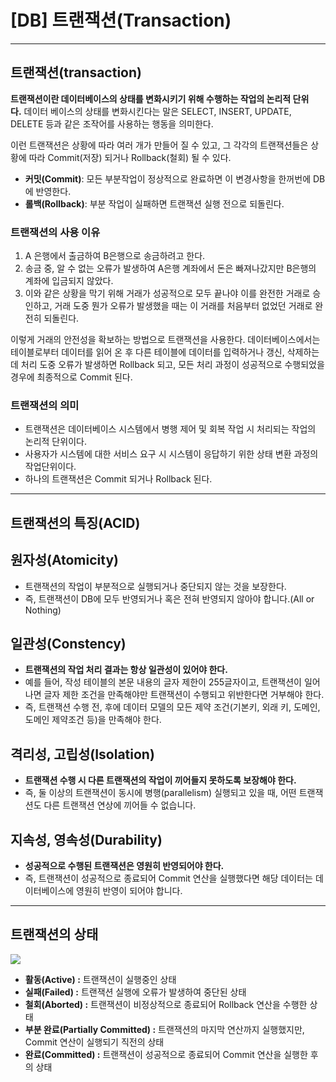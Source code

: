 # [DB] 트랜잭션(Transaction)

---

## **트랜잭션(transaction)**

**트랜잭션이란 데이터베이스의 상태를 변화시키기 위해 수행하는 작업의 논리적 단위다.** 데이터 베이스의 상태를 변화시킨다는 말은 SELECT, INSERT, UPDATE, DELETE 등과 같은 조작어를 사용하는 행동을 의미한다.

이런 트랜잭션은 상황에 따라 여러 개가 만들어 질 수 있고, 그 각각의 트랜잭션들은 상황에 따라 Commit(저장) 되거나 Rollback(철회) 될 수 있다.

- **커밋(Commit)**: 모든 부분작업이 정상적으로 완료하면 이 변경사항을 한꺼번에 DB에 반영한다.
- **롤백(Rollback)**: 부분 작업이 실패하면 트랜잭션 실행 전으로 되돌린다.

### **트랜잭션의 사용 이유**

1. A 은행에서 출금하여 B은행으로 송금하려고 한다.
2. 송금 중, 알 수 없는 오류가 발생하여 A은행 계좌에서 돈은 빠져나갔지만 B은행의 계좌에 입금되지 않았다.
3. 이와 같은 상황을 막기 위해 거래가 성공적으로 모두 끝나야 이를 완전한 거래로 승인하고, 거래 도중 뭔가 오류가 발생했을 때는 이 거래를 처음부터 없었던 거래로 완전히 되돌린다.

이렇게 거래의 안전성을 확보하는 방법으로 트랜잭션을 사용한다. 데이터베이스에서는 테이블로부터 데이터를 읽어 온 후 다른 테이블에 데이터를 입력하거나 갱신, 삭제하는데 처리 도중 오류가 발생하면 Rollback 되고, 모든 처리 과정이 성공적으로 수행되었을 경우에 최종적으로 Commit 된다.

### 트랜잭션의 의미

- 트랜잭션은 데이터베이스 시스템에서 병행 제어 및 회복 작업 시 처리되는 작업의 논리적 단위이다.
- 사용자가 시스템에 대한 서비스 요구 시 시스템이 응답하기 위한 상태 변환 과정의 작업단위이다.
- 하나의 트랜잭션은 Commit 되거나 Rollback 된다.

---

## 트랜잭션의 특징(ACID)

## 원자성(Atomicity)

- 트랜잭션의 작업이 부분적으로 실행되거나 중단되지 않는 것을 보장한다.
- 즉, 트랜잭션이 DB에 모두 반영되거나 혹은 전혀 반영되지 않아야 합니다.(All or Nothing)

## **일관성(Constency)**

- **트랜잭션의 작업 처리 결과는 항상 일관성이 있어야 한다.**
- 예를 들어, 작성 테이블의 본문 내용의 글자 제한이 255글자이고, 트랜잭션이 일어나면 글자 제한 조건을 만족해야만 트랜잭션이 수행되고 위반한다면 거부해야 한다.
- 즉, 트랜잭션 수행 전, 후에 데이터 모델의 모든 제약 조건(기본키, 외래 키, 도메인, 도메인 제약조건 등)을 만족해야 한다.

## **격리성, 고립성(Isolation)**

- **트랜잭션 수행 시 다른 트랜잭션의 작업이 끼어들지 못하도록 보장해야 한다.**
- 즉, 둘 이상의 트랜잭션이 동시에 병행(parallelism) 실행되고 있을 때, 어떤 트랜잭션도 다른 트랜잭션 연상에 끼어들 수 없습니다.

## **지속성, 영속성(Durability)**

- **성공적으로 수행된 트랜잭션은 영원히 반영되어야 한다.**
- 즉, 트랜잭션이 성공적으로 종료되어 Commit 연산을 실행했다면 해당 데이터는 데이터베이스에 영원히 반영이 되어야 합니다.

---

## 트랜잭션의 상태

<img src="https://github.com/GYEONGDONGBAEK/study/assets/122242439/2eff32c8-0f11-425a-ab8b-a8d00be79745">

- **활동(Active) :** 트랜잭션이 실행중인 상태
- **실패(Failed) :** 트랜잭션 실행에 오류가 발생하여 중단된 상태
- **철회(Aborted) :** 트랜잭션이 비정상적으로 종료되어 Rollback 연산을 수행한 상태
- **부분 완료(Partially Committed) :** 트랜잭션의 마지막 연산까지 실행했지만, Commit 연산이 실행되기 직전의 상태
- **완료(Committed) :** 트랜잭션이 성공적으로 종료되어 Commit 연산을 실행한 후의 상태